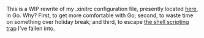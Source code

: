 <!-- Copyright (c) 2022 Sebastian LaVine <mail@smlavine.com -->
<!-- SPDX-License-Identifier: MIT -->

This is a WIP rewrite of my .xinitrc configuration file, presently
located [here][0], in Go. Why? First, to get more comfortable with Go;
second, to waste time on something over holiday break; and third, to
escape [the shell scripting trap][1] I've fallen into.

[0]: https://git.sr.ht/~smlavine/dots/tree/3091ef91/item/src/.xinitrc
[1]: https://www.arp242.net/shell-scripting-trap.html
